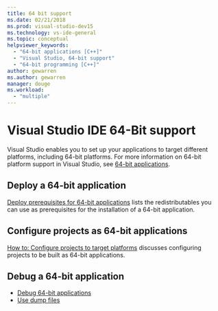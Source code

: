 ```yaml
---
title: 64 bit support
ms.date: 02/21/2018
ms.prod: visual-studio-dev15
ms.technology: vs-ide-general
ms.topic: conceptual
helpviewer_keywords:
  - "64-bit applications [C++]"
  - "Visual Studio, 64-bit support"
  - "64-bit programming [C++]"
author: gewarren
ms.author: gewarren
manager: douge
ms.workload:
  - "multiple"
---
```

# Visual Studio IDE 64-Bit support

Visual Studio enables you to set up your applications to target different platforms, including 64-bit platforms. For more information on 64-bit platform support in Visual Studio, see [64-bit applications](/dotnet/framework/64-bit-apps).

## Deploy a 64-bit application

[Deploy prerequisites for 64-bit applications](../deployment/deploying-prerequisites-for-64-bit-applications.md) lists the redistributables you can use as prerequisites for the installation of a 64-bit application.

## Configure projects as 64-bit applications

[How to: Configure projects to target platforms](../ide/how-to-configure-projects-to-target-platforms.md) discusses configuring projects to be built as 64-bit applications.

## Debug a 64-bit application

- [Debug 64-bit applications](../debugger/debug-64-bit-applications.md)
- [Use dump files](../debugger/using-dump-files.md)